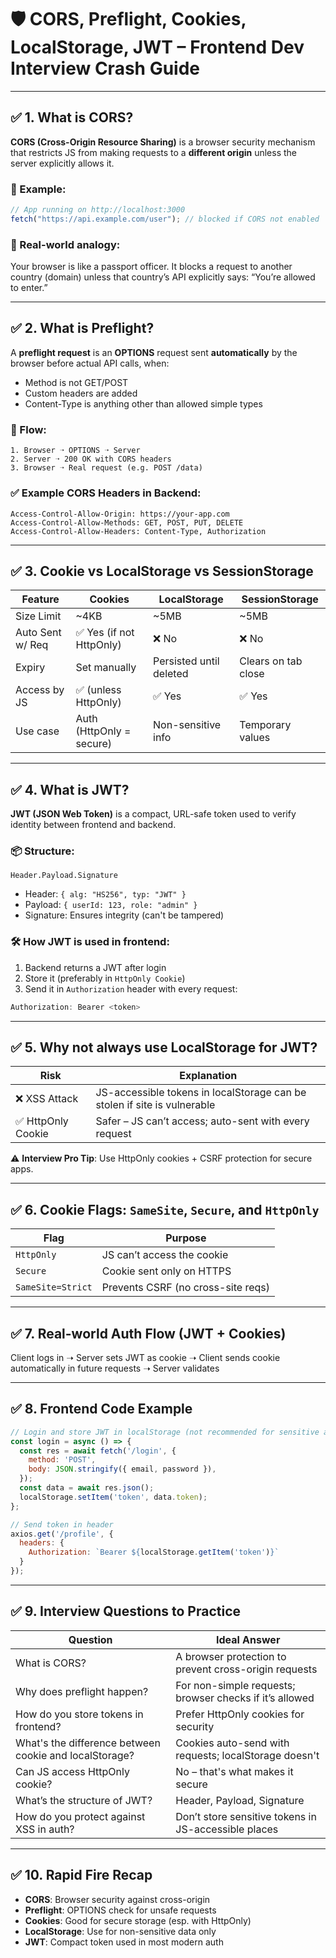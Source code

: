 
# 🛡️ CORS, Preflight, Cookies, LocalStorage, JWT – Frontend Dev Interview Crash Guide

---

## ✅ 1. What is CORS?

**CORS (Cross-Origin Resource Sharing)** is a browser security mechanism that restricts JS from making requests to a **different origin** unless the server explicitly allows it.

### 📌 Example:
```js
// App running on http://localhost:3000
fetch("https://api.example.com/user"); // blocked if CORS not enabled
```

### 💬 Real-world analogy:
Your browser is like a passport officer. It blocks a request to another country (domain) unless that country’s API explicitly says: “You’re allowed to enter.”

---

## ✅ 2. What is Preflight?

A **preflight request** is an **OPTIONS** request sent **automatically** by the browser before actual API calls, when:

- Method is not GET/POST
- Custom headers are added
- Content-Type is anything other than allowed simple types

### 🔁 Flow:
```
1. Browser ➝ OPTIONS ➝ Server
2. Server ➝ 200 OK with CORS headers
3. Browser ➝ Real request (e.g. POST /data)
```

### ✅ Example CORS Headers in Backend:
```http
Access-Control-Allow-Origin: https://your-app.com
Access-Control-Allow-Methods: GET, POST, PUT, DELETE
Access-Control-Allow-Headers: Content-Type, Authorization
```

---

## ✅ 3. Cookie vs LocalStorage vs SessionStorage

| Feature         | Cookies                | LocalStorage        | SessionStorage       |
|-----------------|------------------------|---------------------|----------------------|
| Size Limit      | ~4KB                   | ~5MB                | ~5MB                 |
| Auto Sent w/ Req| ✅ Yes (if not HttpOnly)| ❌ No               | ❌ No                |
| Expiry          | Set manually           | Persisted until deleted | Clears on tab close |
| Access by JS    | ✅ (unless HttpOnly)    | ✅ Yes              | ✅ Yes               |
| Use case        | Auth (HttpOnly = secure)| Non-sensitive info | Temporary values     |

---

## ✅ 4. What is JWT?

**JWT (JSON Web Token)** is a compact, URL-safe token used to verify identity between frontend and backend.

### 📦 Structure:
```
Header.Payload.Signature
```

- Header: `{ alg: "HS256", typ: "JWT" }`
- Payload: `{ userId: 123, role: "admin" }`
- Signature: Ensures integrity (can't be tampered)

### 🛠 How JWT is used in frontend:

1. Backend returns a JWT after login
2. Store it (preferably in `HttpOnly Cookie`)
3. Send it in `Authorization` header with every request:

```js
Authorization: Bearer <token>
```

---

## ✅ 5. Why not always use LocalStorage for JWT?

| Risk | Explanation |
|------|-------------|
| ❌ XSS Attack | JS-accessible tokens in localStorage can be stolen if site is vulnerable |
| ✅ HttpOnly Cookie | Safer – JS can’t access; auto-sent with every request |

⚠️ **Interview Pro Tip**: Use HttpOnly cookies + CSRF protection for secure apps.

---

## ✅ 6. Cookie Flags: `SameSite`, `Secure`, and `HttpOnly`

| Flag       | Purpose                                  |
|------------|------------------------------------------|
| `HttpOnly` | JS can’t access the cookie               |
| `Secure`   | Cookie sent only on HTTPS                |
| `SameSite=Strict` | Prevents CSRF (no cross-site reqs)  |

---

## ✅ 7. Real-world Auth Flow (JWT + Cookies)

Client logs in ➝ Server sets JWT as cookie ➝ Client sends cookie automatically in future requests ➝ Server validates

---

## ✅ 8. Frontend Code Example

```js
// Login and store JWT in localStorage (not recommended for sensitive apps)
const login = async () => {
  const res = await fetch('/login', {
    method: 'POST',
    body: JSON.stringify({ email, password }),
  });
  const data = await res.json();
  localStorage.setItem('token', data.token);
};

// Send token in header
axios.get('/profile', {
  headers: {
    Authorization: `Bearer ${localStorage.getItem('token')}`
  }
});
```

---

## ✅ 9. Interview Questions to Practice

| Question | Ideal Answer |
|----------|--------------|
| What is CORS? | A browser protection to prevent cross-origin requests |
| Why does preflight happen? | For non-simple requests; browser checks if it’s allowed |
| How do you store tokens in frontend? | Prefer HttpOnly cookies for security |
| What's the difference between cookie and localStorage? | Cookies auto-send with requests; localStorage doesn't |
| Can JS access HttpOnly cookie? | No – that's what makes it secure |
| What’s the structure of JWT? | Header, Payload, Signature |
| How do you protect against XSS in auth? | Don’t store sensitive tokens in JS-accessible places |

---

## ✅ 10. Rapid Fire Recap

- **CORS**: Browser security against cross-origin
- **Preflight**: OPTIONS check for unsafe requests
- **Cookies**: Good for secure storage (esp. with HttpOnly)
- **LocalStorage**: Use for non-sensitive data only
- **JWT**: Compact token used in most modern auth
